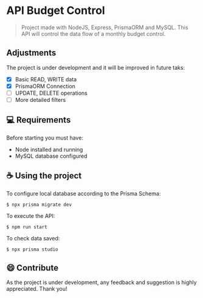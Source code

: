 # API Budget Control

> Project made with NodeJS, Express, PrismaORM and MySQL. This API will control the data flow of a monthly budget control.

## Adjustments

The project is under development and it will be improved in future taks:

- [x] Basic READ, WRITE data
- [x] PrismaORM Connection
- [ ] UPDATE, DELETE operations
- [ ] More detailed filters

## 💻 Requirements

Before starting you must have:
* Node installed and running
* MySQL database configured

## ☕ Using the project

To configure local database according to the Prisma Schema:
```
$ npx prisma migrate dev
```

To execute the API:
```
$ npm run start
```

To check data saved:
```
$ npx prisma studio
```

## 😄 Contribute

As the project is under development, any feedback and suggestion is highly appreciated. Thank you!
